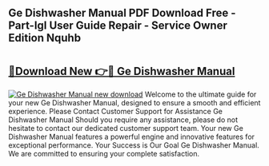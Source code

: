 ## Ge Dishwasher Manual PDF Download Free - Part-IgI User Guide Repair - Service Owner Edition Nquhb

# <h2><a href="http://bc27662.oget.top/?id=Ge+Dishwasher+Manual">🔗Download New 👉🔴 Ge Dishwasher Manual</a></h2>

[![Ge Dishwasher Manual new download](https://i.imgur.com/5g1atiW.png)](http://bc27662.oget.top/?id=Ge+Dishwasher+Manual)
Welcome to the ultimate guide for your new Ge Dishwasher Manual, designed to ensure a smooth and efficient experience. Please Contact Customer Support for Assistance Ge Dishwasher Manual Should you require any assistance, please do not hesitate to contact our dedicated customer support team. Your new Ge Dishwasher Manual features a powerful engine and innovative features for exceptional performance. Your Success is Our Goal Ge Dishwasher Manual. We are committed to ensuring your complete satisfaction.
